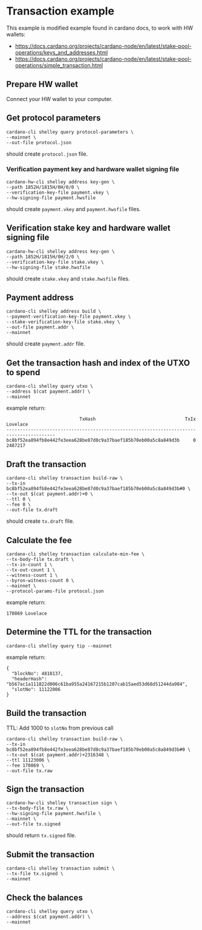 # Transaction example
This example is modified example found in cardano docs, to work with HW wallets:
- https://docs.cardano.org/projects/cardano-node/en/latest/stake-pool-operations/keys_and_addresses.html
- https://docs.cardano.org/projects/cardano-node/en/latest/stake-pool-operations/simple_transaction.html

## Prepare HW wallet
Connect your HW wallet to your computer.

## Get protocol parameters
```
cardano-cli shelley query protocol-parameters \
--mainnet \
--out-file protocol.json
```
should create `protocol.json` file.

### Verification payment key and hardware wallet signing file
```
cardano-hw-cli shelley address key-gen \
--path 1852H/1815H/0H/0/0 \
--verification-key-file payment.vkey \
--hw-signing-file payment.hwsfile
```
should create `payment.vkey` and `payment.hwsfile` files.

## Verification stake key and hardware wallet signing file
```
cardano-hw-cli shelley address key-gen \
--path 1852H/1815H/0H/2/0 \
--verification-key-file stake.vkey \
--hw-signing-file stake.hwsfile
```
should create `stake.vkey` and `stake.hwsfile` files.

## Payment address
```
cardano-cli shelley address build \
--payment-verification-key-file payment.vkey \
--stake-verification-key-file stake.vkey \
--out-file payment.addr \
--mainnet
```
should create `payment.addr` file.

## Get the transaction hash and index of the UTXO to spend
```
cardano-cli shelley query utxo \
--address $(cat payment.addr) \
--mainnet
```
example return:
```
                           TxHash                                 TxIx        Lovelace
----------------------------------------------------------------------------------------
bc8bf52ea894fb8e442fe3eea628be87d0c9a37baef185b70eb00a5c8a849d3b     0           2487217
```

## Draft the transaction
```
cardano-cli shelley transaction build-raw \
--tx-in bc8bf52ea894fb8e442fe3eea628be87d0c9a37baef185b70eb00a5c8a849d3b#0 \
--tx-out $(cat payment.addr)+0 \
--ttl 0 \
--fee 0 \
--out-file tx.draft
```
should create `tx.draft` file.

## Calculate the fee
```
cardano-cli shelley transaction calculate-min-fee \
--tx-body-file tx.draft \
--tx-in-count 1 \
--tx-out-count 1 \
--witness-count 1 \
--byron-witness-count 0 \
--mainnet \
--protocol-params-file protocol.json
```
example return:
```
170869 Lovelace
```

## Determine the TTL for the transaction
```
cardano-cli shelley query tip --mainnet
```
example return:
```
{
  "blockNo": 4818137,
  "headerHash": "b567ac1a111822d006c61ba955a24167215b1207cab15aed53d68d51244da904",
  "slotNo": 11122006
}
```

## Build the transaction
TTL: Add 1000 to `slotNo` from previous call
```
cardano-cli shelley transaction build-raw \
--tx-in bc8bf52ea894fb8e442fe3eea628be87d0c9a37baef185b70eb00a5c8a849d3b#0 \
--tx-out $(cat payment.addr)+2316348 \
--ttl 11123006 \
--fee 170869 \
--out-file tx.raw
```

## Sign the transaction
```
cardano-hw-cli shelley transaction sign \
--tx-body-file tx.raw \
--hw-signing-file payment.hwsfile \
--mainnet \
--out-file tx.signed
```
should return `tx.signed` file.

## Submit the transaction
```
cardano-cli shelley transaction submit \
--tx-file tx.signed \
--mainnet
```

## Check the balances
```
cardano-cli shelley query utxo \
--address $(cat payment.addr) \
--mainnet
```